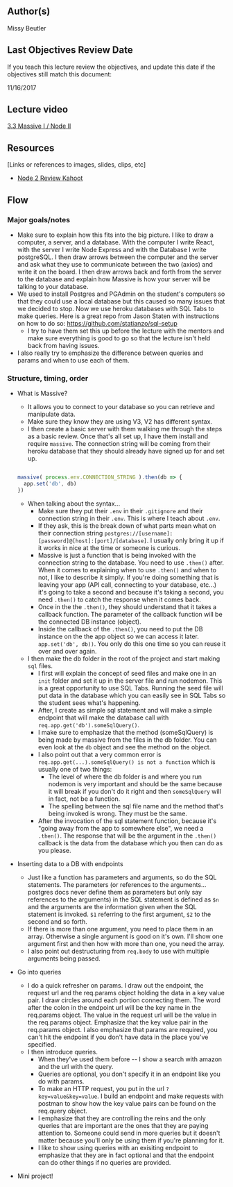 ## Author(s)

Missy Beutler

## Last Objectives Review Date

If you teach this lecture review the objectives, and update this date if the objectives still match this document:

11/16/2017

## Lecture video

[3.3 Massive I / Node II](https://vimeo.com/248010455/94bf1acd86)

## Resources

[Links or references to images, slides, clips, etc]

- [Node 2 Review Kahoot](https://play.kahoot.it/#/?quizId=4fe599a5-2dd5-4861-a54c-b835b807170a)

## Flow

### Major goals/notes

- Make sure to explain how this fits into the big picture. I like to draw a computer, a server, and a database. With the computer I write React, with the server I write Node Express and with the Database I write postgreSQL. I then draw arrows between the computer and the server and ask what they use to communicate between the two (axios) and write it on the board. I then draw arrows back and forth from the server to the database and explain how Massive is how your server will be talking to your database.
- We used to install Postgres and PGAdmin on the student's computers so that they could use a local database but this caused so many issues that we decided to stop. Now we use heroku databases with SQL Tabs to make queries. Here is a great repo from Jason Staten with instructions on how to do so: https://github.com/statianzo/sql-setup
  - I try to have them set this up before the lecture with the mentors and make sure everything is good to go so that the lecture isn't held back from having issues.
- I also really try to emphasize the difference between queries and params and when to use each of them.

### Structure, timing, order
- What is Massive? 
  - It allows you to connect to your database so you can retrieve and manipulate data.
  - Make sure they know they are using V3, V2 has different syntax.
  - I then create a basic server with them walking me through the steps as a basic review. Once that's all set up, I have them install and require `massive`. The connection string will be coming from their heroku database that they should already have signed up for and set up.

  ```js

  massive( process.env.CONNECTION_STRING ).then(db => {
    app.set('db', db)
  })

  ```

  - When talking about the syntax...
    - Make sure they put their `.env` in their `.gitignore` and their connection string in their `.env`. This is where I teach about `.env`.
    - If they ask, this is the break down of what parts mean what on their connection string `postgres://[username]:[password]@[host]:[port]/[database]`. I usually only bring it up if it works in nice at the time or someone is curious.
    - Massive is just a function that is being invoked with the connection string to the database. You need to use `.then()` after. When it comes to explaining when to use `.then()` and when to not, I like to describe it simply. If you're doing something that is leaving your app (API call, connecting to your database, etc...) it's going to take a second and because it's taking a second, you need `.then()` to catch the response when it comes back. 
    - Once in the the `.then()`, they should understand that it takes a callback function. The parameter of the callback function will be the connected DB instance (object).
    - Inside the callback of the `.then()`, you need to put the DB instance on the the app object so we can access it later. `app.set('db', db))`. You only do this one time so you can reuse it over and over again.
  - I then make the db folder in the root of the project and start making `sql` files.
    - I first will explain the concept of seed files and make one in an `init` folder and set it up in the server file and run nodemon. This is a great opportunity to use SQL Tabs. Running the seed file will put data in the database which you can easily see in SQL Tabs so the student sees what's happening.
    - After, I create as simple sql statement and will make a simple endpoint that will make the database call with `req.app.get('db').someSqlQuery()`.
    - I make sure to emphasize that the method (someSqlQuery) is being made by massive from the files in the db folder. You can even look at the `db` object and see the method on the object.
    - I also point out that a very common error is `req.app.get(...).someSqlQuery() is not a function` which is usually one of two things:
      - The level of where the db folder is and where you run nodemon is very important and should be the same because it will break if you don't do it right and then `someSqlQuery` will in fact, not be a function.
      - The spelling between the sql file name and the method that's being invoked is wrong. They must be the same.
    - After the invocation of the sql statement function, because it's "going away from the app to somewhere else", we need a `.then()`. The response that will be the argument in the `.then()` callback is the data from the database which you then can do as you please.
- Inserting data to a DB with endpoints
  - Just like a function has parameters and arguments, so do the SQL statements. The parameters (or references to the arguments... postgres docs never define them as parameters but only say references to the arguments) in the SQL statement is defined as `$n` and the arguments are the information given when the SQL statement is invoked. `$1` referring to the first argument, `$2` to the second and so forth. 
  - If there is more than one argument, you need to place them in an array. Otherwise a single argument is good on it's own. I'll show one argument first and then how with more than one, you need the array.
  - I also point out destructuring from `req.body` to use with multiple arguments being passed.
- Go into queries
  - I do a quick refresher on params. I draw out the endpoint, the request url and the req.params object holding the data in a key value pair. I draw circles around each portion connecting them. The word after the colon in the endpoint url will be the key name in the req.params object. The value in the request url will be the value in the req.params object. Emphasize that the key value pair in the req.params object. I also emphasize that params are required, you can't hit the endpoint if you don't have data in the place you've specified.
  - I then introduce queries.
    - When they've used them before -- I show a search with amazon and the url with the query.
    - Queries are optional, you don't specify it in an endpoint like you do with params.
    - To make an HTTP request, you put in the url `?key=value&key=value`. I build an endpoint and make requests with postman to show how the key value pairs can be found on the req.query object.
    - I emphasize that they are controlling the reins and the only queries that are important are the ones that they are paying attention to. Someone could send in more queries but it doesn't matter because you'll only be using them if you're planning for it.
    - I like to show using queries with an exisiting endpoint to emphasize that they are in fact optional and that the endpoint can do other things if no queries are provided.
- Mini project!